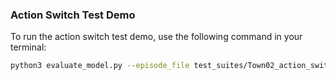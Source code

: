 ### Action Switch Test Demo

To run the action switch test demo, use the following command in your terminal:

```bash
python3 evaluate_model.py --episode_file test_suites/Town02_action_switch.txt --model "ModifiedDeepestLSTMTinyPilotNet/models/v10.0.pth" --n_episodes 4 --combined_control
```
